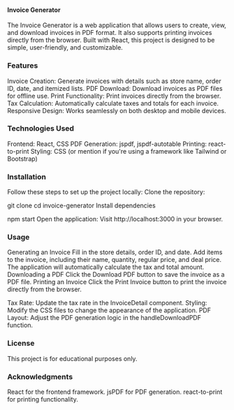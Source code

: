 #### Invoice Generator

The Invoice Generator is a web application that allows users to create, view, and download invoices in PDF format. It also supports printing invoices directly from the browser. Built with React, this project is designed to be simple, user-friendly, and customizable.

### Features

Invoice Creation: Generate invoices with details such as store name, order ID, date, and itemized lists.
PDF Download: Download invoices as PDF files for offline use.
Print Functionality: Print invoices directly from the browser.
Tax Calculation: Automatically calculate taxes and totals for each invoice.
Responsive Design: Works seamlessly on both desktop and mobile devices.

### Technologies Used

Frontend: React, CSS
PDF Generation: jspdf, jspdf-autotable
Printing: react-to-print
Styling: CSS (or mention if you're using a framework like Tailwind or Bootstrap)

### Installation

Follow these steps to set up the project locally:
Clone the repository:

git clone <repository-url>
cd invoice-generator
Install dependencies

npm start
Open the application:
Visit http://localhost:3000 in your browser.

### Usage

Generating an Invoice
Fill in the store details, order ID, and date.
Add items to the invoice, including their name, quantity, regular price, and deal price.
The application will automatically calculate the tax and total amount.
Downloading a PDF
Click the Download PDF button to save the invoice as a PDF file.
Printing an Invoice
Click the Print Invoice button to print the invoice directly from the browser.

Tax Rate: Update the tax rate in the InvoiceDetail component.
Styling: Modify the CSS files to change the appearance of the application.
PDF Layout: Adjust the PDF generation logic in the handleDownloadPDF function.

### License

This project is for educational purposes only.

### Acknowledgments

React for the frontend framework.
jsPDF for PDF generation.
react-to-print for printing functionality.
